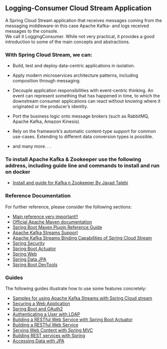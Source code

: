 ## Logging-Consumer Cloud Stream Application
A Spring Cloud Stream application that receives messages coming 
from the messaging middleware-in this case Apache Kafka- and logs received messages to the console.  
We call it LoggingConsumer. While not very practical, it provides a good introduction to some of the main concepts and abstractions.

### With Spring Cloud Stream, we can: 

* Build, test and deploy data-centric applications in isolation.

* Apply modern microservices architecture patterns, including composition through messaging.

* Decouple application responsibilities with event-centric thinking. An event can represent something that has happened in time, to which the downstream consumer applications can react without knowing where it originated or the producer’s identity.

* Port the business logic onto message brokers (such as RabbitMQ, Apache Kafka, Amazon Kinesis).

* Rely on the framework’s automatic content-type support for common use-cases. Extending to different data conversion types is possible.

* and many more. . .

### To install Apache Kafka & Zookeeper use the following address, including guide line and commands to install and run on docker
* [Install and guide for Kafka n Zookeeper By Javad Talebi](https://github.com/JavadTalebiJava/install-kafka-zookeeper-on-docker)

### Reference Documentation
For further reference, please consider the following sections:
* [Main reference very important!!](https://cloud.spring.io/spring-cloud-static/spring-cloud-stream/3.0.2.RELEASE/reference/html/spring-cloud-stream.html#spring-cloud-stream-preface-creating-sample-application)
* [Official Apache Maven documentation](https://maven.apache.org/guides/index.html)
* [Spring Boot Maven Plugin Reference Guide](https://docs.spring.io/spring-boot/docs/2.2.4.RELEASE/maven-plugin/)
* [Apache Kafka Streams Support](https://docs.spring.io/spring-kafka/docs/current/reference/html/_reference.html#kafka-streams)
* [Apache Kafka Streams Binding Capabilities of Spring Cloud Stream](https://docs.spring.io/spring-cloud-stream/docs/current/reference/htmlsingle/#_kafka_streams_binding_capabilities_of_spring_cloud_stream)
* [Spring Security](https://docs.spring.io/spring-boot/docs/2.2.4.RELEASE/reference/htmlsingle/#boot-features-security)
* [Spring Boot Actuator](https://docs.spring.io/spring-boot/docs/2.2.4.RELEASE/reference/htmlsingle/#production-ready)
* [Spring Web](https://docs.spring.io/spring-boot/docs/2.2.4.RELEASE/reference/htmlsingle/#boot-features-developing-web-applications)
* [Spring Data JPA](https://docs.spring.io/spring-boot/docs/2.2.4.RELEASE/reference/htmlsingle/#boot-features-jpa-and-spring-data)
* [Spring Boot DevTools](https://docs.spring.io/spring-boot/docs/2.2.4.RELEASE/reference/htmlsingle/#using-boot-devtools)

### Guides
The following guides illustrate how to use some features concretely:

* [Samples for using Apache Kafka Streams with Spring Cloud stream](https://github.com/spring-cloud/spring-cloud-stream-samples/tree/master/kafka-streams-samples)
* [Securing a Web Application](https://spring.io/guides/gs/securing-web/)
* [Spring Boot and OAuth2](https://spring.io/guides/tutorials/spring-boot-oauth2/)
* [Authenticating a User with LDAP](https://spring.io/guides/gs/authenticating-ldap/)
* [Building a RESTful Web Service with Spring Boot Actuator](https://spring.io/guides/gs/actuator-service/)
* [Building a RESTful Web Service](https://spring.io/guides/gs/rest-service/)
* [Serving Web Content with Spring MVC](https://spring.io/guides/gs/serving-web-content/)
* [Building REST services with Spring](https://spring.io/guides/tutorials/bookmarks/)
* [Accessing Data with JPA](https://spring.io/guides/gs/accessing-data-jpa/)

